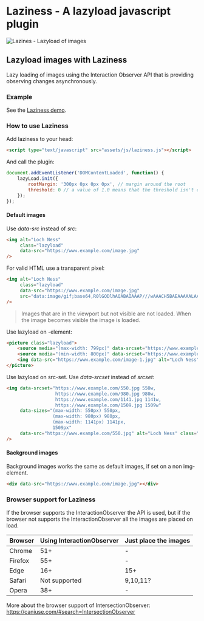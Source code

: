 # Laziness - A lazyload javascript plugin
![Lazines - Lazyload of images](https://www.edwinbos.nl/laziness/assets/img/laziness.png)

## Lazyload images with Laziness
Lazy loading of images using the Interaction Observer API that is providing observing changes asynchronously.

### Example
See the [Laziness demo](https://www.edwinbos.nl/laziness/).

### How to use Laziness
Add laziness to your head:

```html
<script type="text/javascript" src="assets/js/laziness.js"></script>
```

And call the plugin:
```javascript
document.addEventListener('DOMContentLoaded', function() {
    lazyLoad.init({
        rootMargin: '300px 0px 0px 0px', // margin around the root
        threshold: 0 // a value of 1.0 means that the threshold isn't considered passed until every pixel is visible
    });
});
```

#### Default images
Use *data-src* instead of *src*:
```html
<img alt="Loch Ness"
     class="lazyload"
     data-src="https://www.example.com/image.jpg"
/>
```

For valid HTML use a transparent pixel:
```html
<img alt="Loch Ness"
     class="lazyload"
     data-src="https://www.example.com/image.jpg"
     src="data:image/gif;base64,R0lGODlhAQABAIAAAP///wAAACH5BAEAAAAALAAAAAABAAEAAAICRAEAOw=="
/>
```

> Images that are in the viewport but not visible are not loaded. When the image becomes visible the image is loaded.

Use lazyload on <picture>-element:
```html
<picture class="lazyload">
    <source media="(max-width: 799px)" data-srcset="https://www.example.com/image-1.jpg">
    <source media="(min-width: 800px)" data-srcset="https://www.example.com/image-2.jpg">
    <img data-src="https://www.example.com/image-1.jpg" alt="Loch Ness">
</picture>
```

Use lazyload on src-set. Use *data-srcset* instead of *srcset*:
```html
<img data-srcset="https://www.example.com/550.jpg 550w,
                  https://www.example.com/980.jpg 980w,
                  https://www.example.com/1141.jpg 1141w,
                  https://www.example.com/1509.jpg 1509w"
     data-sizes="(max-width: 550px) 550px,
                 (max-width: 980px) 980px,
                 (max-width: 1141px) 1141px,
                 1509px"
     data-src="https://www.example.com/550.jpg" alt="Loch Ness" class="lazyload"
/>
```

#### Background images
Background images works the same as default images, if set on a non img-element.
```html
<div data-src="https://www.example.com/image.jpg"></div>
```

### Browser support for Laziness
If the browser supports the InteractionObserver the API is used, but if the browser not supports the InteractionObserver all the images are placed on load.

|Browser|Using InteractionObserver|Just place the images|
|---|---|---|
|Chrome|51+|-|
|Firefox|55+|-|
|Edge|16+|15+|
|Safari|Not supported|9,10,11?|
|Opera|38+|-|

More about the browser support of IntersectionObserver: https://caniuse.com/#search=IntersectionObserver